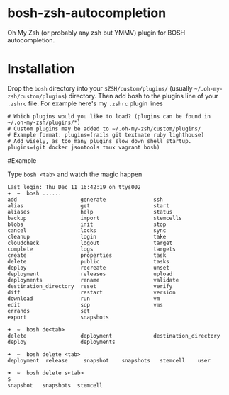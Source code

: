 bosh-zsh-autocompletion
=======================

Oh My Zsh (or probably any zsh but YMMV) plugin for BOSH autocompletion.

Installation 
============

Drop the ```bosh``` directory into your ```$ZSH/custom/plugins/``` (usually ```~/.oh-my-zsh/custom/plugins```) directory. Then add bosh to the plugins line of your ```.zshrc``` file. For example here's my ```.zshrc``` plugin lines

    # Which plugins would you like to load? (plugins can be found in ~/.oh-my-zsh/plugins/*)
    # Custom plugins may be added to ~/.oh-my-zsh/custom/plugins/
    # Example format: plugins=(rails git textmate ruby lighthouse)
    # Add wisely, as too many plugins slow down shell startup.
    plugins=(git docker jsontools tmux vagrant bosh)
    
    
#Example

Type ```bosh <tab>``` and watch the magic happen

    Last login: Thu Dec 11 16:42:19 on ttys002
    ➜  ~  bosh ......                                                                  
    add                    generate               ssh
    alias                  get                    start
    aliases                help                   status
    backup                 import                 stemcells
    blobs                  init                   stop
    cancel                 locks                  sync
    cleanup                login                  take
    cloudcheck             logout                 target
    complete               logs                   targets
    create                 properties             task
    delete                 public                 tasks
    deploy                 recreate               unset
    deployment             releases               upload
    deployments            rename                 validate
    destination_directory  reset                  verify
    diff                   restart                version
    download               run                    vm
    edit                   scp                    vms
    errands                set
    export                 snapshots
    
    ➜  ~  bosh de<tab>                                                            
    delete                 deployment             destination_directory
    deploy                 deployments

    ➜  ~  bosh delete <tab>                                                           
    deployment  release     snapshot    snapshots   stemcell    user
    
    ➜  ~  bosh delete s<tab>                                                           $
	snapshot   snapshots  stemcell
	
